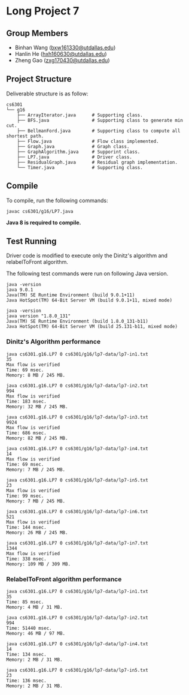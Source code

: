 Long Project 7
==============

Group Members
-------------

- Binhan Wang (bxw161330@utdallas.edu)
- Hanlin He (hxh160630@utdallas.edu)
- Zheng Gao (zxg170430@utdallas.edu)

Project Structure
-----------------

Deliverable structure is as follow:

    cs6301
    └── g16
        ├── ArrayIterator.java      # Supporting class.
        ├── BFS.java                # Supporting class to generate min cut.
        ├── BellmanFord.java        # Supporting class to compute all shortest path.
        ├── Flow.java               # Flow class implemented.
        ├── Graph.java              # Graph class.
        ├── GraphAlgorithm.java     # Supporint class.
        ├── LP7.java                # Driver class.
        ├── ResidualGraph.java      # Residual graph implementation.
        └── Timer.java              # Supporting class.

Compile
-------

To compile, run the following commands:

    javac cs6301/g16/LP7.java

__Java 8 is required to compile.__

Test Running
------------

Driver code is modified to execute only the Dinitz's algorithm and
relabelToFront algorithm.

The following test commands were run on following Java version.

    java -version
    java 9.0.1
    Java(TM) SE Runtime Environment (build 9.0.1+11)
    Java HotSpot(TM) 64-Bit Server VM (build 9.0.1+11, mixed mode)

    java -version
    java version "1.8.0_131"
    Java(TM) SE Runtime Environment (build 1.8.0_131-b11)
    Java HotSpot(TM) 64-Bit Server VM (build 25.131-b11, mixed mode)

### Dinitz's Algorithm performance

    java cs6301.g16.LP7 0 cs6301/g16/lp7-data/lp7-in1.txt
    35
    Max flow is verified
    Time: 69 msec.
    Memory: 8 MB / 245 MB.

    java cs6301.g16.LP7 0 cs6301/g16/lp7-data/lp7-in2.txt
    994
    Max flow is verified
    Time: 183 msec.
    Memory: 32 MB / 245 MB.

    java cs6301.g16.LP7 0 cs6301/g16/lp7-data/lp7-in3.txt
    9924
    Max flow is verified
    Time: 686 msec.
    Memory: 82 MB / 245 MB.

    java cs6301.g16.LP7 0 cs6301/g16/lp7-data/lp7-in4.txt
    14
    Max flow is verified
    Time: 69 msec.
    Memory: 7 MB / 245 MB.

    java cs6301.g16.LP7 0 cs6301/g16/lp7-data/lp7-in5.txt
    23
    Max flow is verified
    Time: 99 msec.
    Memory: 7 MB / 245 MB.

    java cs6301.g16.LP7 0 cs6301/g16/lp7-data/lp7-in6.txt
    521
    Max flow is verified
    Time: 144 msec.
    Memory: 26 MB / 245 MB.

    java cs6301.g16.LP7 0 cs6301/g16/lp7-data/lp7-in7.txt
    1344
    Max flow is verified
    Time: 338 msec.
    Memory: 109 MB / 309 MB.

### RelabelToFront algorithm performance

    java cs6301.g16.LP7 0 cs6301/g16/lp7-data/lp7-in1.txt
    35
    Time: 85 msec.
    Memory: 4 MB / 31 MB.

    java cs6301.g16.LP7 0 cs6301/g16/lp7-data/lp7-in2.txt
    994
    Time: 51440 msec.
    Memory: 46 MB / 97 MB.

    java cs6301.g16.LP7 0 cs6301/g16/lp7-data/lp7-in4.txt
    14
    Time: 134 msec.
    Memory: 2 MB / 31 MB.

    java cs6301.g16.LP7 0 cs6301/g16/lp7-data/lp7-in5.txt
    23
    Time: 136 msec.
    Memory: 2 MB / 31 MB.
